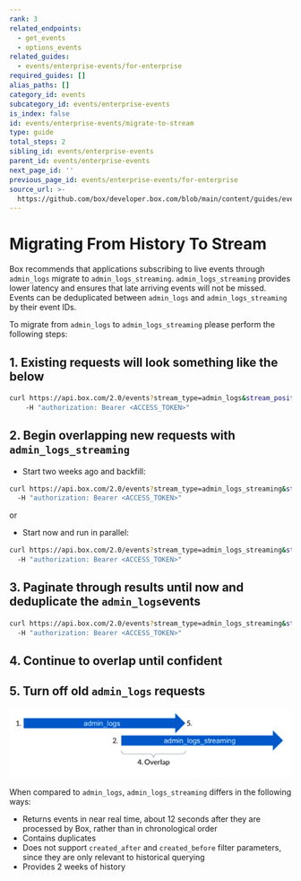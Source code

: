 ```yaml
---
rank: 3
related_endpoints:
  - get_events
  - options_events
related_guides:
  - events/enterprise-events/for-enterprise
required_guides: []
alias_paths: []
category_id: events
subcategory_id: events/enterprise-events
is_index: false
id: events/enterprise-events/migrate-to-stream
type: guide
total_steps: 2
sibling_id: events/enterprise-events
parent_id: events/enterprise-events
next_page_id: ''
previous_page_id: events/enterprise-events/for-enterprise
source_url: >-
  https://github.com/box/developer.box.com/blob/main/content/guides/events/enterprise-events/migrate-to-stream.md
---
```

# Migrating From History To Stream

Box recommends that applications subscribing to live events through
`admin_logs` migrate to `admin_logs_streaming`. `admin_logs_streaming` provides
lower latency and ensures that late arriving events will not be missed. Events
can be deduplicated between `admin_logs` and `admin_logs_streaming` by their
event IDs.

To migrate from `admin_logs` to `admin_logs_streaming` please
perform the following steps:

## 1. Existing requests will look something like the below

<!-- markdownlint-disable line-length -->

```bash
curl https://api.box.com/2.0/events?stream_type=admin_logs&stream_position=1632893855 \
    -H "authorization: Bearer <ACCESS_TOKEN>"
```
<!-- markdownlint-enable line-length -->

## 2. Begin overlapping new requests with `admin_logs_streaming`

- Start two weeks ago and backfill:
<!-- markdownlint-disable line-length -->

```bash
curl https://api.box.com/2.0/events?stream_type=admin_logs_streaming&stream_position=0 \
  -H "authorization: Bearer <ACCESS_TOKEN>"
```
<!-- markdownlint-enable line-length -->

or

- Start now and run in parallel:
<!-- markdownlint-disable line-length -->

```bash
curl https://api.box.com/2.0/events?stream_type=admin_logs_streaming&stream_position=now \
  -H "authorization: Bearer <ACCESS_TOKEN>"
```
<!-- markdownlint-enable line-length -->

## 3. Paginate through results until now and deduplicate the `admin_logs`events

<!-- markdownlint-disable line-length -->

```bash
curl https://api.box.com/2.0/events?stream_type=admin_logs_streaming&stream_position=1632893855 \
  -H "authorization: Bearer <ACCESS_TOKEN>"
```
<!-- markdownlint-enable line-length -->

## 4. Continue to overlap until confident

## 5. Turn off old `admin_logs` requests

<ImageFrame center shadow border>

![Stream Migration Flow](images/migrate_to_stream.png)

</ImageFrame>

When compared to `admin_logs`, `admin_logs_streaming` differs in the
following ways:

- Returns events in near real time, about 12 seconds after they are
processed by Box, rather than in chronological order
- Contains duplicates
- Does not support `created_after` and `created_before` filter parameters,
since they are only relevant to historical querying
- Provides 2 weeks of history